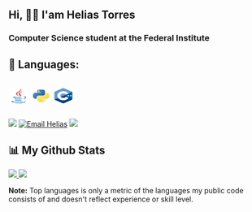 ## Hi, 🙋‍♂️ I'am Helias Torres
###      Computer Science student at the Federal Institute


<!-- Here are some ideas to get you started:

- 🔭 I’m currently working on ...
- 🌱 I’m currently learning ...
- 👯 I’m looking to collaborate on ...
- 🤔 I’m looking for help with ...
- 💬 Ask me about ...
- 📫 How to reach me: ...
- 😄 Pronouns: ...
- ⚡ Fun fact: ... -->

## 🚀 Languages:

<div style="display: inline_block"><br>
  <img align="center" alt="Helias-java" height="30" width="40" src="https://raw.githubusercontent.com/devicons/devicon/master/icons/java/java-original.svg">
  <img align="center" alt="Helias-Python" height="30" width="40" src="https://raw.githubusercontent.com/devicons/devicon/master/icons/python/python-original.svg">
  <img align="center" alt="Helias-Cpp" height="30" width="40" src="https://raw.githubusercontent.com/devicons/devicon/master/icons/cplusplus/cplusplus-original.svg">
</div>

##

<div> 
  <!-- <a href="https://www.youtube.com/channel/UC_-uuuZbY0AAt9CViNzvc-Q" target="_blank"><img src="https://img.shields.io/badge/YouTube-FF0000?style=for-the-badge&logo=youtube&logoColor=white"  target="_blank"></a> -->
  <a href="https://www.linkedin.com/in/heliastorres" target="_blank"><img src="https://img.shields.io/badge/-LinkedIn-%230077B5?style=for-the-badge&logo=linkedin&logoColor=white" target="_blank"></a> 
  <a href="mailto:helias.torre12@gmail.com" target="_blank"> <img src="https://img.shields.io/badge/-Gmail-%23333?style=for-the-badge&logo=gmail&logoColor=white" alt="Email Helias"/></a>
  <a href="https://instagram.com/heliasto" target="_blank"><img src="https://img.shields.io/badge/-Instagram-%23E4405F?style=for-the-badge&logo=instagram&logoColor=white" target="_blank"></a>
 	<!-- <a href="https://www.twitch.tv/rafaballerinii" target="_blank"><img src="https://img.shields.io/badge/Twitch-9146FF?style=for-the-badge&logo=twitch&logoColor=white" target="_blank"></a>
  <a href="https://discord.gg/wagxzStdcR" target="_blank"><img src="https://img.shields.io/badge/Discord-7289DA?style=for-the-badge&logo=discord&logoColor=white" target="_blank"></a> -->
</div>

## 📊 My Github Stats

<div>
<a href="https://beacons.ai/heliastorres">
<img height="180em" src="https://github-readme-stats.vercel.app/api?username=heliastorres&show_icons=true&theme=dark#gh-dark-mode-only&include_all_commits=true&count_private=true">
<img height="180em" src="https://github-readme-stats.vercel.app/api/top-langs/?username=heliastorres&layout=compact&langs_count=16&theme=dark#gh-dark-mode-only">
</a>
</div>


  <b>Note:</b> Top languages is only a metric of the languages my public code consists of and doesn't reflect experience or skill level.
